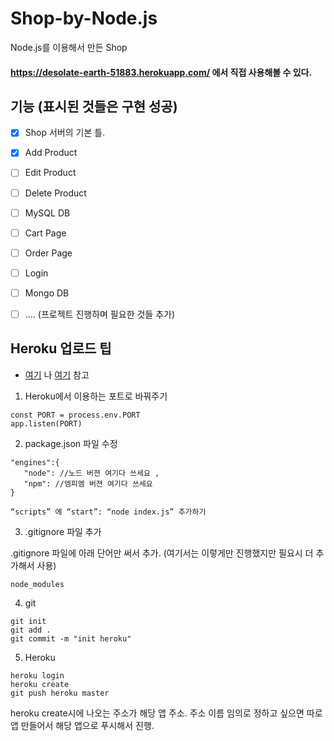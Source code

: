 # Shop-by-Node.js
Node.js를 이용해서 만든 Shop

#### https://desolate-earth-51883.herokuapp.com/ 에서 직접 사용해볼 수 있다.


## 기능 (표시된 것들은 구현 성공)
 - [X] Shop 서버의 기본 틀.
 - [X] Add Product
 - [ ] Edit Product
 - [ ] Delete Product
 - [ ] MySQL DB
 - [ ] Cart Page
 - [ ] Order Page
 - [ ] Login
 - [ ] Mongo DB
 - [ ] .... (프로젝트 진행하며 필요한 것들 추가)


## Heroku 업로드 팁
 - [여기](https://medium.com/@yoobi55/express-node-js-%EB%A5%BC-%EC%9D%B4%EC%9A%A9%ED%95%B4-%EC%84%9C%EB%B2%84%EB%A5%BC-%EB%A7%8C%EB%93%A4%EC%96%B4-heroku%EC%97%90-%EC%98%AC%EB%A6%AC%EB%8A%94-%EB%B0%A9%EB%B2%95-3a5134fc8743 "express/node.js 를 이용해 서버를 만들어 heroku에 올리는 방법") 나 [여기](https://unikys.tistory.com/317 "[Nodejs] 무료 호스팅 서버 Heroku 사용하기/소스 올리기 (윈도우)") 참고

 1. Heroku에서 이용하는 포트로 바꿔주기
 ```
 const PORT = process.env.PORT
 app.listen(PORT)
 ```
 
 2. package.json 파일 수정
 ```
 "engines":{
    "node": //노드 버젼 여기다 쓰세요 ,
    "npm": //엠피엠 버젼 여기다 쓰세요
 }
 ```
 ```
 “scripts” 에 “start”: “node index.js” 추가하기
 ```
 
 3. .gitignore 파일 추가
 
 .gitignore 파일에 아래 단어만 써서 추가. (여기서는 이렇게만 진행했지만 필요시 더 추가해서 사용)
 ```
 node_modules
 ```
 
 4. git
 
 ```
 git init 
 git add . 
 git commit -m "init heroku"
```

5. Heroku
```
heroku login
heroku create
git push heroku master
```

heroku create시에 나오는 주소가 해당 앱 주소.
주소 이름 임의로 정하고 싶으면 따로 앱 만들어서 해당 앱으로 푸시해서 진행.
